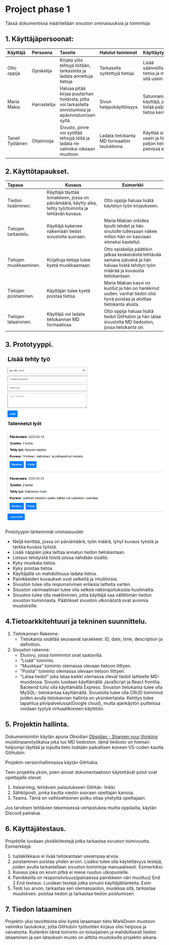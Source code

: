 # Project phase 1


Tässä dokumentissa määritellään sivuston ominaisuuksia ja toimintoja 

## 1. Käyttäjäpersoonat:

| Käyttäjä         | Persoona     | Tavoite                                                                                              | Halutut toiminnot                            | Käyttäytyminen                                                 |
| :--------------- | :----------- | :--------------------------------------------------------------------------------------------------- | :------------------------------------------- | -------------------------------------------------------------- |
| Otto oppija      | Opiskelija   | Kirjata ylös tehtyjä töitään, tarkastella ja ladata annettuja tietoja                                | Tarkasella syötettyjä tietoja.               | Lisää säännöllisesti tietoa ja muuttaa sitä usein              |
| Maria Makia      | Harrastelija | Haluaa pitää kirjaa puutarhan hoidosta, jotta voi tarkastella onnistumisia ja epäonnistumisen syitä. | Sivun helppokäyttöisyys.                     | Satunnainen käyttäjä, joka listää paljon tietoa kerralla.      |
| Taneli Työläinen | Ohjelmoija   | Sivusto, jonne voi syöttää tehsyjä töitä ja ladata ne valmiiksi oikeaan muotoon.                     | Ladata tietokanta MD formaattiin taulukkona. | Käyttää sivustoa usein ja lisää paljon tietoa pienissä erissä. |

## 2. Käyttötapaukset.

| Tapaus                 | Kuvaus                                                                                               | Esimerkki                                                                                                                              |
| :--------------------- | ---------------------------------------------------------------------------------------------------- | -------------------------------------------------------------------------------------------------------------------------------------- |
| Tiedon lisääminen.     | Käyttäjä täyttää lomakkeen, jossa on päivämäärä, käytty aika, tehty työ/toiminta ja tehtävän kuvaus. | Otto oppija haluaa lisätä käytetyn työn kirjaukseen.                                                                                   |
| Tietojen tarkastelu.   | Käyttäjä kykenee näkemään tiedot sivustolta suoraan.                                                 | Maria Makian orkidea tiputti lehdet ja hän sivutolle tullessaan näkee millon hän on kasviaan viimeksi kastellut.                       |
| Tietojen muokkaaminen. | Kirjattuja tietoja tulee kyetä muokkaamaan.                                                          | Otto opiskelija päättikin jatkaa keskenäistä tehtävää samana päivänä ja hän haluaa lisätä tehdyn työn määrää ja kuvausta tietokantaan. |
| Tietojen poistaminen.  | Käyttäjän tulee kyetä poistaa tietoa.                                                                | Maria Makian kasvi on kuollut ja hän on hankkinut uuden. vanhat tiedot olisi hyvä poistaa ja aloittaa tietokanta alusta.               |
| Tietojen lataaminen.   | Käyttäjä voi ladata tietokannan MD formaatissa.                                                      | Otto oppija haluaa lisätä tiedot GitHubiin ja hän lataa sivustolta MD tiedoston, jossa tietokanta on.                                  |

## 3. Prototyyppi. 

![proto](proto.png)

Prototyypin tärkeimmät ominaisuudet:
- Neljä kenttää, jossa on päivämäärä, työn määrä, lyhyt kuvaus työstä ja tarkka kuvaus työstä.
- Lisää näppäin joka laittaa annatun tiedon tietokantaan.
- Listaus tehdyistä töistä joissa nähdään sisältö.
- Kyky muokata tietoa.
- Kyky poistaa tietoa. 
- Käyttäjällä on mahdollisuus ladata tietoa.
- Painikkeiden kuvaukset ovat selkeitä ja intuitiivisia. 
- Sivuston tulee olla responsiivinen erilaisia laitteita varten. 
- Sisuston värimaailman tulee olla selkeä näkörajoituksista huolimatta.
- Sivuston tulee olla reaktiivinien, jotta käyttäjä saa välittömän tiedon sivuston toiminnasta.
Päätökset sivuston ulkonäöstä ovat avoimia muutoksille. 

## 4.Tietoarkkitehtuuri ja tekninen suunnittelu.

1. Tietokannan Rakenne: 
	- Tietokanta sisältää seuraavat sarakkeet: ID, date, time, description ja definition.
2. Sivuston rakenne:
	- Etusivu, jossa toiminntot ovat saatavilla.
	- "Lisää" toiminto.
	- "Muokkaa" toiminto olemassa olevaan tietoon liittyen.
	- "Poista" toiminto olemassa olevaan tietoon liittyen.
	- "Lataa tiedot" joka lataa kaikki olemassa olevat tiedot laitteelle MD- muodossa.
Sivusto luodaan käyttämällä JavaScript ja React fronttia. Backend tulisi olla käyttämällä Express.
Sivuston tietokanta tulee olla MySQL- tietokantaa käyttämällä.
Sivustolla tulee olla CRUD toiminnot joiden avulla tietokannan hallinta on yksinkertaista.
Kehitys tulee tapahtua pilvipalvelussa(Google cloud), mutta ajankäytön puitteissa voidaan tyytyä virtuaalikoneen käyttöön.

## 5. Projektin hallinta.

Dokumentointiin käytän apuna Obsidian [Obsidian - Sharpen your thinking](https://obsidian.md/) muistiinpanotyökalua joka luo MD tiedoston. tämä tiedosto on hieman helpompi täyttää ja lopulta tieto lisätään paikallisen koneen VS-coden kautta GitHubiin. 

Projektin versionhallinnassa käytän GitHubia. 

Teen projektia yksin, joten ainoat dokumentaatioon käytettävät polut ovat opettajalle olevat:
1. Itslearning, tehtävien palautukseen GitHub- linkki
2. Sähköposti, jonka kautta viestin suoraan opettajan kanssa. 
3. Teams. Tämä on vaihtoehtoinen polku ottaa yhetyttä opettajaan. 

Jos tarvitsen tehtävien tekemisessä vertaistukea muilta oppilailta, käytän Discord palvelua.

## 6. Käyttäjätestaus.

Projektille luodaan yksikkötestejä jotka tarkastaa sivuston toimivuutta. Esimerkkejä:
1. tuplaklikkaus ei lisää tietokantaan useampaa arvoa.
2. poistaminen poistaa yhden arvon.
Lisäksi tulee olla käytettävyys testejä, joiden avulla tarkastellaan sivuston toimintoja manuaalisesti. Esimerkiksi:
3. Kuvaus joka on kovin pitkä ei mene ruudun ulkopuolelle.
4. Painikkeilla on responsiivisuus(painaessa painikkeen väri muuttuu)
End 2 End testaus. Luodaan testejä jotka simuloi käyttäjätilanteita. Esim
5. Testi luo arvon, tarkastaa sen olemassaolon, muokkaa sitä, tarkastaa muutoksen. poistaa tiedon ja tarkastaa tiedon poistumisen. 

## 7. Tiedon lataaminen

Projektin yksi tavoitteista olisi kyetä lataamaan tieto MarkDown muotoon valmiiksi taulukoksi, jotta GitHubiin työtuntien kirjaus olisi helpooa ja vaivatonta. Kuitenkin tämä toiminto on toissijainen ja mahdollisesti tiedon lataaminen ja sen latauksen muoto on alttiita muutoksille projektin aikana.